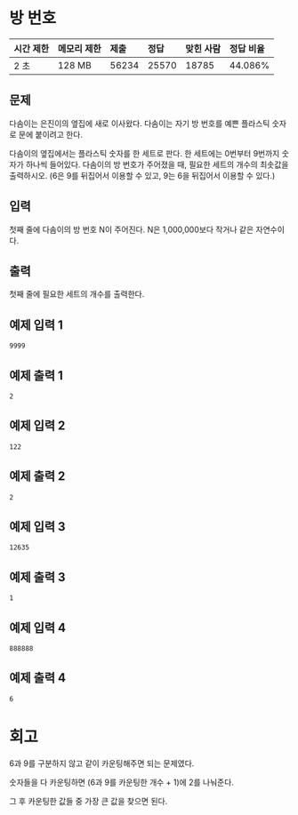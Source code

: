 # 방 번호 

| 시간 제한 | 메모리 제한 | 제출  | 정답  | 맞힌 사람 | 정답 비율 |
| :-------- | :---------- | :---- | :---- | :-------- | :-------- |
| 2 초      | 128 MB      | 56234 | 25570 | 18785     | 44.086%   |

## 문제

다솜이는 은진이의 옆집에 새로 이사왔다. 다솜이는 자기 방 번호를 예쁜 플라스틱 숫자로 문에 붙이려고 한다.

다솜이의 옆집에서는 플라스틱 숫자를 한 세트로 판다. 한 세트에는 0번부터 9번까지 숫자가 하나씩 들어있다. 다솜이의 방 번호가 주어졌을 때, 필요한 세트의 개수의 최솟값을 출력하시오. (6은 9를 뒤집어서 이용할 수 있고, 9는 6을 뒤집어서 이용할 수 있다.)

## 입력

첫째 줄에 다솜이의 방 번호 N이 주어진다. N은 1,000,000보다 작거나 같은 자연수이다.

## 출력

첫째 줄에 필요한 세트의 개수를 출력한다.

## 예제 입력 1 

```
9999
```

## 예제 출력 1 

```
2
```

## 예제 입력 2 

```
122
```

## 예제 출력 2 

```
2
```

## 예제 입력 3 

```
12635
```

## 예제 출력 3 

```
1
```

## 예제 입력 4 

```
888888
```

## 예제 출력 4 

```
6
```

# 회고

6과 9를 구분하지 않고 같이 카운팅해주면 되는 문제였다.

숫자들을 다 카운팅하면 (6과 9를 카운팅한 개수 + 1)에 2를 나눠준다.

그 후 카운팅한 값들 중 가장 큰 값을 찾으면 된다.